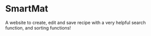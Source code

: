 # SmartMat
A website to create, edit and save recipe with a very helpful search function, and sorting functions!
